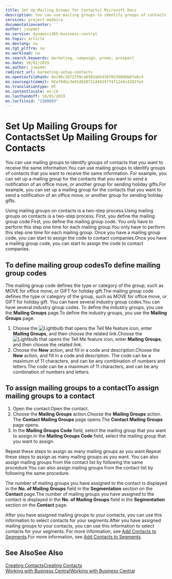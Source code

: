 ```yaml
---
title: Set Up Mailing Groups for Contacts| Microsoft Docs
description: You can use mailing groups to identify groups of contacts that you want to receive the same information, for example, for a marketing campaign or promo.
services: project-madeira
documentationcenter: ''
author: jswymer
ms.service: dynamics365-business-central
ms.topic: article
ms.devlang: na
ms.tgt_pltfrm: na
ms.workload: na
ms.search.keywords: marketing, campaign, promo, prospect
ms.date: 10/01/2019
ms.author: jswymer
redirect_url: marketing-setup-contacts
ms.openlocfilehash: 6ec96c1872f59ca8583a85436702390d6b6fa8c4
ms.sourcegitcommit: 02e704bc3e01d62072144919774f1244c42827e4
ms.translationtype: HT
ms.contentlocale: en-CA
ms.lasthandoff: 10/01/2019
ms.locfileid: "2308893"
---
```

# <a name="set-up-mailing-groups-for-contacts"></a><span data-ttu-id="a05eb-103">Set Up Mailing Groups for Contacts</span><span class="sxs-lookup"><span data-stu-id="a05eb-103">Set Up Mailing Groups for Contacts</span></span>
<span data-ttu-id="a05eb-104">You can use mailing groups to identify groups of contacts that you want to receive the same information.</span><span class="sxs-lookup"><span data-stu-id="a05eb-104">You can use mailing groups to identify groups of contacts that you want to receive the same information.</span></span> <span data-ttu-id="a05eb-105">For example, you can set up a mailing group for the contacts that you want to send a notification of an office move, or another group for sending holiday gifts.</span><span class="sxs-lookup"><span data-stu-id="a05eb-105">For example, you can set up a mailing group for the contacts that you want to send a notification of an office move, or another group for sending holiday gifts.</span></span>

<span data-ttu-id="a05eb-106">Using mailing groups on contacts is a two-step process.</span><span class="sxs-lookup"><span data-stu-id="a05eb-106">Using mailing groups on contacts is a two-step process.</span></span> <span data-ttu-id="a05eb-107">First, you define the mailing group code.</span><span class="sxs-lookup"><span data-stu-id="a05eb-107">First, you define the mailing group code.</span></span> <span data-ttu-id="a05eb-108">You only have to perform this step one time for each mailing group.</span><span class="sxs-lookup"><span data-stu-id="a05eb-108">You only have to perform this step one time for each mailing group.</span></span> <span data-ttu-id="a05eb-109">Once you have a mailing group code, you can start to assign the code to contact companies.</span><span class="sxs-lookup"><span data-stu-id="a05eb-109">Once you have a mailing group code, you can start to assign the code to contact companies.</span></span>

## <a name="to-define-mailing-group-codes"></a><span data-ttu-id="a05eb-110">To define mailing group codes</span><span class="sxs-lookup"><span data-stu-id="a05eb-110">To define mailing group codes</span></span>
<span data-ttu-id="a05eb-111">The mailing group code defines the type or category of the group, such as MOVE for office move, or GIFT for holiday gift.</span><span class="sxs-lookup"><span data-stu-id="a05eb-111">The mailing group code defines the type or category of the group, such as MOVE for office move, or GIFT for holiday gift.</span></span> <span data-ttu-id="a05eb-112">You can have several industry group codes.</span><span class="sxs-lookup"><span data-stu-id="a05eb-112">You can have several industry group codes.</span></span> <span data-ttu-id="a05eb-113">To define the industry groups, you use the **Mailing Groups** page.</span><span class="sxs-lookup"><span data-stu-id="a05eb-113">To define the industry groups, you use the **Mailing Groups** page.</span></span>

1. <span data-ttu-id="a05eb-114">Choose the ![Lightbulb that opens the Tell Me feature](media/ui-search/search_small.png "Tell me what you want to do") icon, enter **Mailing Groups**, and then choose the related link.</span><span class="sxs-lookup"><span data-stu-id="a05eb-114">Choose the ![Lightbulb that opens the Tell Me feature](media/ui-search/search_small.png "Tell me what you want to do") icon, enter **Mailing Groups**, and then choose the related link.</span></span>
2. <span data-ttu-id="a05eb-115">Choose the **New** action, and fill in a code and description.</span><span class="sxs-lookup"><span data-stu-id="a05eb-115">Choose the **New** action, and fill in a code and description.</span></span> <span data-ttu-id="a05eb-116">The code can be a maximum of 11 characters, and can be any combination of numbers and letters.</span><span class="sxs-lookup"><span data-stu-id="a05eb-116">The code can be a maximum of 11 characters, and can be any combination of numbers and letters.</span></span>

## <a name="AssignMailGroupContact"></a> <span data-ttu-id="a05eb-117">To assign mailing groups to a contact</span><span class="sxs-lookup"><span data-stu-id="a05eb-117">To assign mailing groups to a contact</span></span>
1. <span data-ttu-id="a05eb-118">Open the contact.</span><span class="sxs-lookup"><span data-stu-id="a05eb-118">Open the contact.</span></span>
2. <span data-ttu-id="a05eb-119">Choose the **Mailing Groups** action.</span><span class="sxs-lookup"><span data-stu-id="a05eb-119">Choose the **Mailing Groups** action.</span></span> <span data-ttu-id="a05eb-120">The **Contact Mailing Groups** page opens.</span><span class="sxs-lookup"><span data-stu-id="a05eb-120">The **Contact Mailing Groups** page opens.</span></span>
3. <span data-ttu-id="a05eb-121">In the **Mailing Groups Code** field, select the mailing group that you want to assign.</span><span class="sxs-lookup"><span data-stu-id="a05eb-121">In the **Mailing Groups Code** field, select the mailing group that you want to assign.</span></span>

<span data-ttu-id="a05eb-122">Repeat these steps to assign as many mailing groups as you want.</span><span class="sxs-lookup"><span data-stu-id="a05eb-122">Repeat these steps to assign as many mailing groups as you want.</span></span> <span data-ttu-id="a05eb-123">You can also assign mailing groups from the contact list by following the same procedure.</span><span class="sxs-lookup"><span data-stu-id="a05eb-123">You can also assign mailing groups from the contact list by following the same procedure.</span></span>

<span data-ttu-id="a05eb-124">The number of mailing groups you have assigned to the contact is displayed in the **No. of Mailing Groups** field in the **Segmentation** section on the **Contact** page.</span><span class="sxs-lookup"><span data-stu-id="a05eb-124">The number of mailing groups you have assigned to the contact is displayed in the **No. of Mailing Groups** field in the **Segmentation** section on the **Contact** page.</span></span>

<span data-ttu-id="a05eb-125">After you have assigned mailing groups to your contacts, you can use this information to select contacts for your segments.</span><span class="sxs-lookup"><span data-stu-id="a05eb-125">After you have assigned mailing groups to your contacts, you can use this information to select contacts for your segments.</span></span> <span data-ttu-id="a05eb-126">For more information, see [Add Contacts to Segments](marketing-add-contact-segment.md).</span><span class="sxs-lookup"><span data-stu-id="a05eb-126">For more information, see [Add Contacts to Segments](marketing-add-contact-segment.md).</span></span>

## <a name="see-also"></a><span data-ttu-id="a05eb-127">See Also</span><span class="sxs-lookup"><span data-stu-id="a05eb-127">See Also</span></span>
[<span data-ttu-id="a05eb-128">Creating Contacts</span><span class="sxs-lookup"><span data-stu-id="a05eb-128">Creating Contacts</span></span>](marketing-create-contact-companies.md)  
[<span data-ttu-id="a05eb-129">Working with Business Central</span><span class="sxs-lookup"><span data-stu-id="a05eb-129">Working with Business Central</span></span>](ui-work-product.md)

